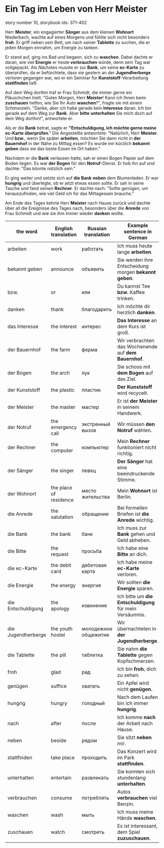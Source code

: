 # Ein Tag im Leben von Herr Meister

story number 10, storybook ids: 371-402

Herr **Meister**, ein engagierter **Sänger** aus dem kleinen **Wohnort** Niederbach, wachte auf eines Morgens und fühlte sich nicht besonders **froh**. Er griff neben sein Bett, um nach seiner **Tablette** zu suchen, die er jeden Morgen einnahm, um Energie zu tanken.

Er stand auf, ging ins Bad und begann, sich zu **waschen**. Dabei dachte er daran, wie viel **Energie** er heute **verbrauchen** würde, denn sein Tag war vollgepackt. Als Nächstes musste er zur **Bank**, um seine **ec-Karte** zu überprüfen, da er befürchtete, dass sie gestern an der **Jugendherberge** verloren gegangen war, wo er ein Seminar für **Kunststoff**-Verarbeitung **stattfinden** ließ.

Auf dem Weg dorthin traf er Frau Schmidt, die immer gerne ein Pläuschchen hielt. "Guten Morgen, Herr **Meister**! Kann ich Ihnen beim **zuschauen** helfen, wie Sie Ihr Auto **waschen**?", fragte sie mit einem Schmunzeln. "Danke, aber ich habe gerade kein **Interesse** daran. Ich bin gerade auf dem Weg zur **Bank**. Aber **bitte** **unterhalten** Sie mich doch auf dem Weg dorthin!", antwortete er.

Als er die **Bank** betrat, sagte er **"Entschuldigung, ich möchte gerne meine **ec-Karte** überprüfen**." Die Angestellte antwortete: "Natürlich, Herr **Meister**. Und **bzw.**, wenn Sie später **arbeiten**, möchten Sie dann nicht in **der Bauernhof** in der Nähe zu Mittag essen? Es wurde mir kürzlich **bekannt geben** dass sie das beste Essen im Ort haben."

Nachdem er die **Bank** verlassen hatte, sah er einen Bogen Papier auf dem Boden liegen. Es war **der Bogen** für den **Notruf**-Dienst. Er hob ihn auf und dachte: "Das könnte nützlich sein." 

Er ging weiter und setzte sich auf **die Bank** **neben** dem Blumenladen. Er war **hungrig** und überlegte, ob er jetzt etwas essen sollte. Er sah in seine Tasche und fand seinen **Rechner**. Er dachte nach: "Sollte genügen, um herauszufinden, wie viel Geld ich für das Mittagessen brauche."

Am Ende des Tages kehrte Herr **Meister** nach Hause zurück und dachte über all die Ereignisse des Tages nach, besonders über die **Anrede** von Frau Schmidt und wie sie ihm immer wieder **danken** wollte.

| the word            | English translation | Russian translation | Example sentence in German                               |
|---------------------|---------------------|---------------------|---------------------------------------------------------|
| arbeiten            | work                | работать            | Ich muss heute lange **arbeiten**.                       |
| bekannt geben       | announce            | объявить            | Sie werden ihre Entscheidung morgen **bekannt geben**.   |
| bzw.                | or                  | или                 | Du kannst Tee **bzw.** Kaffee trinken.                   |
| danken              | thank               | благодарить         | Ich möchte dir herzlich **danken**.                      |
| das Interesse       | the interest        | интерес             | **Das Interesse** an dem Kurs ist groß.                  |
| der Bauernhof       | the farm            | ферма               | Wir verbrachten das Wochenende auf **dem Bauernhof**.    |
| der Bogen           | the arch            | лук                 | Sie schoss mit **dem Bogen** auf das Ziel.               |
| der Kunststoff      | the plastic         | пластик             | **Der Kunststoff** wird recycelt.                        |
| der Meister         | the master          | мастер              | Er ist **der Meister** in seinem Handwerk.               |
| der Notruf          | the emergency call  | экстренный вызов    | Wir müssen **den Notruf** wählen.                        |
| der Rechner         | the computer        | компьютер           | Mein **Rechner** funktioniert nicht richtig.             |
| der Sänger          | the singer          | певец               | **Der Sänger** hat eine beeindruckende Stimme.           |
| der Wohnort         | the place of residence | место жительства   | Mein **Wohnort** ist Berlin.                             |
| die Anrede          | the salutation      | обращение           | Bei formellen Briefen ist **die Anrede** wichtig.        |
| die Bank            | the bank            | банк                | Ich muss zur **Bank** gehen und Geld abheben.            |
| die Bitte           | the request         | просьба             | Ich habe eine **Bitte** an dich.                         |
| die ec-Karte        | the debit card      | дебетовая карта     | Ich habe meine **ec-Karte** verloren.                    |
| die Energie         | the energy          | энергия             | Wir sollten **die Energie** sparen.                      |
| die Entschuldigung  | the apology         | извинение           | Ich bitte um **die Entschuldigung** für mein Versäumnis. |
| die Jugendherberge  | the youth hostel    | молодежное общежитие| Wir übernachteten in **der Jugendherberge**.             |
| die Tablette        | the pill            | таблетка            | Sie nahm **die Tablette** gegen Kopfschmerzen.           |
| froh                | glad                | рад                 | Ich bin **froh**, dich zu sehen.                         |
| genügen             | suffice             | хватать             | Ein Apfel wird nicht **genügen**.                        |
| hungrig             | hungry              | голодный            | Nach dem Laufen bin ich immer **hungrig**.               |
| nach                | after               | после               | Ich komme **nach** der Arbeit nach Hause.                |
| neben               | beside              | рядом               | Sie sitzt **neben** mir.                                 |
| stattfinden         | take place          | проходить           | Das Konzert wird im Park **stattfinden**.                |
| unterhalten         | entertain           | развлекать          | Sie konnten sich stundenlang **unterhalten**.            |
| verbrauchen         | consume             | потреблять          | Autos **verbrauchen** viel Benzin.                       |
| waschen             | wash                | мыть                | Ich muss meine Hände **waschen**.                        |
| zuschauen           | watch               | смотреть            | Es ist interessant, dem Spiel **zuzuschauen**.           |
